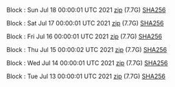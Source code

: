 Block [](https://insight.dash.org/insight/block/): Sun Jul 18 00:00:01 UTC 2021 [zip](https://dash-bootstrap.ams3.digitaloceanspaces.com/mainnet/2021-07-18/bootstrap.dat.zip) (7.7G) [SHA256](https://dash-bootstrap.ams3.digitaloceanspaces.com/mainnet/2021-07-18/sha256.txt)

Block [](https://insight.dash.org/insight/block/): Sat Jul 17 00:00:01 UTC 2021 [zip](https://dash-bootstrap.ams3.digitaloceanspaces.com/mainnet/2021-07-17/bootstrap.dat.zip) (7.7G) [SHA256](https://dash-bootstrap.ams3.digitaloceanspaces.com/mainnet/2021-07-17/sha256.txt)

Block [](https://insight.dash.org/insight/block/): Fri Jul 16 00:00:01 UTC 2021 [zip](https://dash-bootstrap.ams3.digitaloceanspaces.com/mainnet/2021-07-16/bootstrap.dat.zip) (7.7G) [SHA256](https://dash-bootstrap.ams3.digitaloceanspaces.com/mainnet/2021-07-16/sha256.txt)

Block [](https://insight.dash.org/insight/block/): Thu Jul 15 00:00:02 UTC 2021 [zip](https://dash-bootstrap.ams3.digitaloceanspaces.com/mainnet/2021-07-15/bootstrap.dat.zip) (7.7G) [SHA256](https://dash-bootstrap.ams3.digitaloceanspaces.com/mainnet/2021-07-15/sha256.txt)

Block [](https://insight.dash.org/insight/block/): Wed Jul 14 00:00:01 UTC 2021 [zip](https://dash-bootstrap.ams3.digitaloceanspaces.com/mainnet/2021-07-14/bootstrap.dat.zip) (7.7G) [SHA256](https://dash-bootstrap.ams3.digitaloceanspaces.com/mainnet/2021-07-14/sha256.txt)

Block [](https://insight.dash.org/insight/block/): Tue Jul 13 00:00:01 UTC 2021 [zip](https://dash-bootstrap.ams3.digitaloceanspaces.com/mainnet/2021-07-13/bootstrap.dat.zip) (7.7G) [SHA256](https://dash-bootstrap.ams3.digitaloceanspaces.com/mainnet/2021-07-13/sha256.txt)
